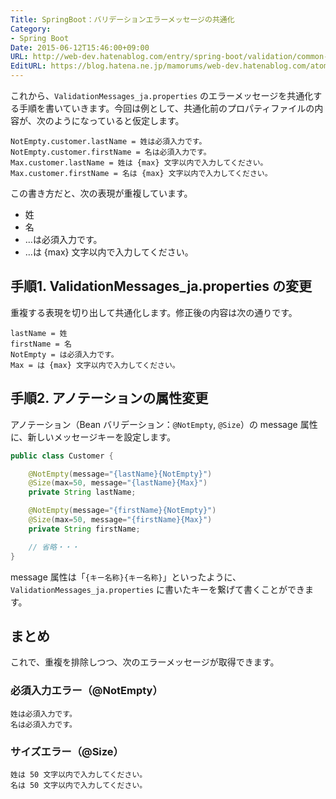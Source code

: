 ```yaml
---
Title: SpringBoot：バリデーションエラーメッセージの共通化
Category:
- Spring Boot
Date: 2015-06-12T15:46:00+09:00
URL: http://web-dev.hatenablog.com/entry/spring-boot/validation/common-messages
EditURL: https://blog.hatena.ne.jp/mamorums/web-dev.hatenablog.com/atom/entry/10328749687179545336
---
```


これから、`ValidationMessages_ja.properties` のエラーメッセージを共通化する手順を書いていきます。今回は例として、共通化前のプロパティファイルの内容が、次のようになっていると仮定します。

```
NotEmpty.customer.lastName = 姓は必須入力です。
NotEmpty.customer.firstName = 名は必須入力です。
Max.customer.lastName = 姓は {max} 文字以内で入力してください。
Max.customer.firstName = 名は {max} 文字以内で入力してください。
```

この書き方だと、次の表現が重複しています。

- 姓
- 名
- …は必須入力です。
- …は {max} 文字以内で入力してください。


## 手順1. ValidationMessages_ja.properties の変更
重複する表現を切り出して共通化します。修正後の内容は次の通りです。

```
lastName = 姓
firstName = 名
NotEmpty = は必須入力です。
Max = は {max} 文字以内で入力してください。
```
  

## 手順2. アノテーションの属性変更
アノテーション（Bean バリデーション：`@NotEmpty`, `@Size`）の message 属性に、新しいメッセージキーを設定します。

```java
public class Customer {

    @NotEmpty(message="{lastName}{NotEmpty}")
    @Size(max=50, message="{lastName}{Max}")
    private String lastName;

    @NotEmpty(message="{firstName}{NotEmpty}")
    @Size(max=50, message="{firstName}{Max}")
    private String firstName;

    // 省略・・・
}
```

message 属性は「`{キー名称}{キー名称}`」といったように、`ValidationMessages_ja.properties` に書いたキーを繋げて書くことができます。


## まとめ
これで、重複を排除しつつ、次のエラーメッセージが取得できます。

### 必須入力エラー（@NotEmpty）

```
姓は必須入力です。
名は必須入力です。
```

### サイズエラー（@Size）

```
姓は 50 文字以内で入力してください。
名は 50 文字以内で入力してください。
```
